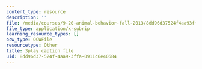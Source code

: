 ```yaml
---
content_type: resource
description: ''
file: /media/courses/9-20-animal-behavior-fall-2013/8dd96d37524f4aa93ffa0911c6e40684_472249.srt
file_type: application/x-subrip
learning_resource_types: []
ocw_type: OCWFile
resourcetype: Other
title: 3play caption file
uid: 8dd96d37-524f-4aa9-3ffa-0911c6e40684
---
```

